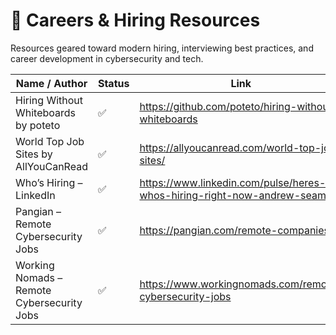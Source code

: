 # 💼 Careers & Hiring Resources

Resources geared toward modern hiring, interviewing best practices, and career development in cybersecurity and tech.

| Name / Author                      | Status | Link                                                                 |
|-----------------------------------|--------|----------------------------------------------------------------------|
| Hiring Without Whiteboards by poteto | ✅  | https://github.com/poteto/hiring-without-whiteboards                |
| World Top Job Sites by AllYouCanRead          | ✅     | https://allyoucanread.com/world-top-job-sites/                  |
| Who’s Hiring – LinkedIn    | ✅     | https://www.linkedin.com/pulse/heres-whos-hiring-right-now-andrew-seaman/ |
| Pangian – Remote Cybersecurity Jobs | ✅ | https://pangian.com/remote-companies |
| Working Nomads – Remote Cybersecurity Jobs | ✅ | https://www.workingnomads.com/remote-cybersecurity-jobs |
